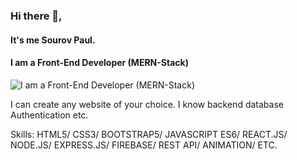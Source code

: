 ### Hi there 👋, 
#### It's me  Sourov Paul.
#### I am a  Front-End Developer (MERN-Stack)
![I am a  Front-End Developer (MERN-Stack)](https://i.ibb.co/GTFnDK6/Sourov-Paulo.jpg)

 I can create any website of your choice. I know backend database Authentication etc.

Skills: HTML5/ CSS3/ BOOTSTRAP5/ JAVASCRIPT ES6/ REACT.JS/ NODE.JS/ EXPRESS.JS/ FIREBASE/ REST API/ ANIMATION/ ETC.




